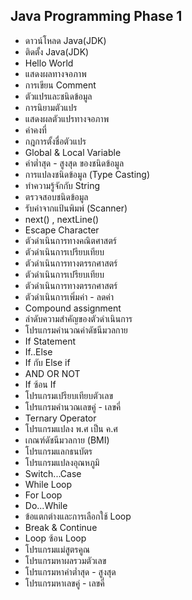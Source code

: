 ## Java Programming Phase 1

- ดาวน์โหลด Java(JDK)
- ติดตั้ง Java(JDK)
- Hello World
- แสดงผลทางจอภาพ
- การเขียน Comment
- ตัวแปรและชนิดข้อมูล
- การนิยามตัวแปร
- แสดงผลตัวแปรทางจอภาพ
- ค่าคงที่
- กฎการตั้งชื่อตัวแปร
- Global & Local Variable
- ค่าต่ำสุด - สูงสุด ของชนิดข้อมูล 
- การแปลงชนิดข้อมูล (Type Casting)
- ทำความรู้จักกับ String
- ตรวจสอบชนิดข้อมูล
- รับค่าจากแป้นพิมพ์ (Scanner)
- next() , nextLine()
- Escape Character 
- ตัวดำเนินการทางคณิตศาสตร์
- ตัวดำเนินการเปรียบเทียบ
- ตัวดำเนินการทางตรรกศาสตร์
- ตัวดำเนินการเปรียบเทียบ
- ตัวดำเนินการทางตรรกศาสตร์
- ตัวดำเนินการเพิ่มค่า - ลดค่า 
- Compound assignment
- ลำดับความสำคัญของตัวดำเนินการ
- โปรแกรมคำนวณค่าดัชนีมวลกาย 
- If Statement
- If..Else
- If กับ Else if
- AND OR NOT
- If ซ้อน If
- โปรแกรมเปรียบเทียบตัวเลข
- โปรแกรมคำนวณเลขคู่ - เลขคี่
- Ternary Operator
- โปรแกรมแปลง พ.ศ เป็น ค.ศ
- เกณฑ์ดัชนีมวลกาย (BMI)
- โปรแกรมแลกธนบัตร
- โปรแกรมแปลงอุณหภูมิ
- Switch...Case
- While Loop
- For Loop
- Do...While
- ข้อแตกต่างและการเลือกใช้ Loop
- Break & Continue
- Loop ซ้อน Loop
- โปรแกรมแม่สูตรคูณ
- โปรแกรมหาผลรวมตัวเลข
- โปรแกรมหาค่าต่ำสุด - สูงสุด
- โปรแกรมหาเลขคู่ - เลขคี่